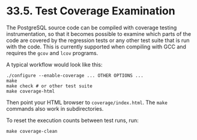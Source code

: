 # 33.5. Test Coverage Examination

The PostgreSQL source code can be compiled with coverage testing instrumentation, so that it becomes possible to examine which parts of the code are covered by the regression tests or any other test suite that is run with the code. This is currently supported when compiling with GCC and requires the `gcov` and `lcov` programs.

A typical workflow would look like this:

```text
./configure --enable-coverage ... OTHER OPTIONS ...
make
make check # or other test suite
make coverage-html
```

Then point your HTML browser to `coverage/index.html`. The `make` commands also work in subdirectories.

To reset the execution counts between test runs, run:

```text
make coverage-clean
```

